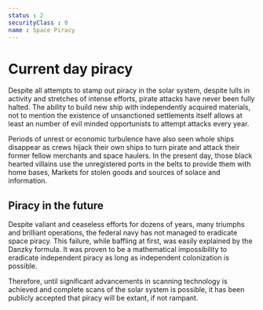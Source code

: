 ```yaml
---
status : 2
securityClass : 0
name : Space Piracy
---
```


# Current day piracy

Despite all attempts to stamp out piracy in the solar system, despite lulls in activity and stretches of intense efforts, pirate attacks have never been fully halted. The ability to build new ship with independently acquired materials, not to mention the existence of unsanctioned settlements itself allows at least an number of evil minded opportunists to attempt attacks every year.

Periods of unrest or economic turbulence have also seen whole ships disappear as crews hijack their own ships to turn pirate and attack their former fellow merchants and space haulers. In the present day, those black hearted villains use the unregistered ports in the belts to provide them with home bases, Markets for stolen goods and sources of solace and information.


## Piracy in the future

Despite valiant and ceaseless efforts for dozens of years, many triumphs and brilliant operations, the federal navy has not managed to eradicate space piracy. This failure, while baffling at first, was easily explained by the Danzky formula. It was proven to be a mathematical impossibility to eradicate independent piracy as long as independent colonization is possible.

Therefore, until significant advancements in scanning technology is achieved and complete scans of the solar system is possible, it has been publicly accepted that piracy will be extant, if not rampant. 
